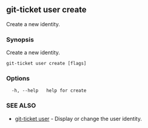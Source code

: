 ## git-ticket user create

Create a new identity.

### Synopsis

Create a new identity.

```
git-ticket user create [flags]
```

### Options

```
  -h, --help   help for create
```

### SEE ALSO

* [git-ticket user](git-ticket_user.md)	 - Display or change the user identity.

